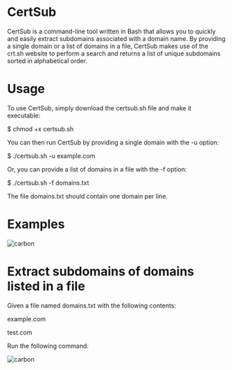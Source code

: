 # CertSub
CertSub is a command-line tool written in Bash that allows you to quickly and easily extract subdomains associated with a domain name. By providing a single domain or a list of domains in a file, CertSub makes use of the crt.sh website to perform a search and returns a list of unique subdomains sorted in alphabetical order.

# Usage

To use CertSub, simply download the certsub.sh file and make it executable:

$ chmod +x certsub.sh

You can then run CertSub by providing a single domain with the -u option:

$ ./certsub.sh -u example.com

Or, you can provide a list of domains in a file with the -f option:

$ ./certsub.sh -f domains.txt

The file domains.txt should contain one domain per line.

# Examples
![carbon](https://user-images.githubusercontent.com/125891350/230206559-2b0dd28f-aa9d-417a-a1c6-ab7561241791.png)




# Extract subdomains of domains listed in a file

Given a file named domains.txt with the following contents:

example.com

test.com

Run the following command:



![carbon](https://user-images.githubusercontent.com/125891350/230206788-52445cb6-f739-468d-9af5-421bbfc1ad59.png)






